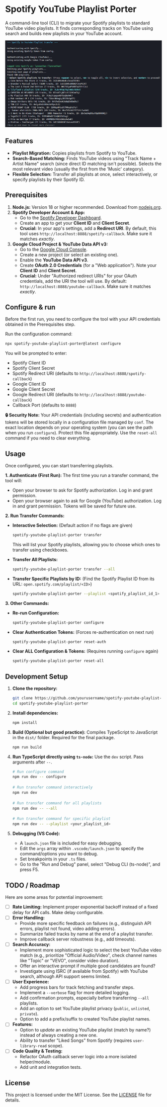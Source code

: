 # Spotify YouTube Playlist Porter

A command-line tool (CLI) to migrate your Spotify playlists to standard YouTube video playlists. It finds corresponding tracks on YouTube using search and builds new playlists in your YouTube account.

![Screenshot of the CLI playlist selection process](doc/spotify-to-youtube-screenshot.png)

## Features

*   **Playlist Migration:** Copies playlists from Spotify to YouTube.
*   **Search-Based Matching:** Finds YouTube videos using "Track Name + Artist Name" search (since direct ID matching isn't possible). Selects the most relevant video (usually the first from the 'Music' category).
*   **Flexible Selection:** Transfer all playlists at once, select interactively, or specify playlists by their Spotify ID.

## Prerequisites

1.  **Node.js:** Version 18 or higher recommended. Download from [nodejs.org](https://nodejs.org/).
2.  **Spotify Developer Account & App:**
    *   Go to the [Spotify Developer Dashboard](https://developer.spotify.com/dashboard/).
    *   Create an app to get your **Client ID** and **Client Secret**.
    *   **Crucial:** In your app's settings, add a **Redirect URI**. By default, this tool uses `http://localhost:8888/spotify-callback`. Make sure it matches *exactly*.
3.  **Google Cloud Project & YouTube Data API v3:**
    *   Go to the [Google Cloud Console](https://console.cloud.google.com/).
    *   Create a new project (or select an existing one).
    *   Enable the **YouTube Data API v3**.
    *   Create **OAuth 2.0 Credentials** (for a "Web application"). Note your **Client ID** and **Client Secret**.
    *   **Crucial:** Under "Authorized redirect URIs" for your OAuth credentials, add the URI the tool will use. By default: `http://localhost:8888/youtube-callback`. Make sure it matches *exactly*.

## Configure & run

Before the first run, you need to configure the tool with your API credentials obtained in the Prerequisites step.

Run the configuration command:

```bash
npx spotify-youtube-playlist-porter@latest configure
```

You will be prompted to enter:

*   Spotify Client ID
*   Spotify Client Secret
*   Spotify Redirect URI (defaults to `http://localhost:8888/spotify-callback`)
*   Google Client ID
*   Google Client Secret
*   Google Redirect URI (defaults to `http://localhost:8888/youtube-callback`)
*   Callback Port (defaults to `8888`)

**🔒 Security Note:** Your API credentials (including secrets) and authentication tokens will be stored locally in a configuration file managed by `conf`. The exact location depends on your operating system (you can see the path when you run `configure`). Protect this file appropriately. Use the `reset-all` command if you need to clear everything.

## Usage 

Once configured, you can start transferring playlists.

**1. Authenticate (First Run):**
The first time you run a transfer command, the tool will:
*   Open your browser to ask for Spotify authorization. Log in and grant permission.
*   Open your browser again to ask for Google (YouTube) authorization. Log in and grant permission.
Tokens will be saved for future use.

**2. Run Transfer Commands:**

*   **Interactive Selection:** (Default action if no flags are given)
    ```bash
    spotify-youtube-playlist-porter transfer 
    ```
    This will list your Spotify playlists, allowing you to choose which ones to transfer using checkboxes.

*   **Transfer All Playlists:**
    ```bash
    spotify-youtube-playlist-porter transfer --all
    ```

*   **Transfer Specific Playlists by ID:**
    (Find the Spotify Playlist ID from its URL: `open.spotify.com/playlist/<ID>`)
    ```bash
    spotify-youtube-playlist-porter --playlist <spotify_playlist_id_1> <spotify_playlist_id_2>
    ```

**3. Other Commands:**

*   **Re-run Configuration:**
    ```bash
    spotify-youtube-playlist-porter configure
    ```

*   **Clear Authentication Tokens:** (Forces re-authentication on next run)
    ```bash
    spotify-youtube-playlist-porter reset-auth
    ```

*   **Clear ALL Configuration & Tokens:** (Requires running `configure` again)
    ```bash
    spotify-youtube-playlist-porter reset-all
    ```

## Development Setup

1.  **Clone the repository:**
    ```bash
    git clone https://github.com/yourusername/spotify-youtube-playlist-porter.git
    cd spotify-youtube-playlist-porter
    ```

2.  **Install dependencies:**
    ```bash
    npm install
    ```

3.  **Build (Optional but good practice):**
    Compiles TypeScript to JavaScript in the `dist/` folder. Required for the final package.
    ```bash
    npm run build
    ```

4.  **Run TypeScript directly using `ts-node`:**
    Use the `dev` script. Pass arguments after `--`.
    ```bash
    # Run configure command
    npm run dev -- configure

    # Run transfer command interactively
    npm run dev

    # Run transfer command for all playlists
    npm run dev -- --all

    # Run transfer command for specific playlist
    npm run dev -- --playlist <your_playlist_id>
    ```

5.  **Debugging (VS Code):**
    *   A `launch.json` file is included for easy debugging.
    *   Edit the `args` array within `.vscode/launch.json` to specify the command/options you want to debug.
    *   Set breakpoints in your `.ts` files.
    *   Go to the "Run and Debug" panel, select "Debug CLI (ts-node)", and press F5.

## TODO / Roadmap

Here are some areas for potential improvement:

*   [ ] **Rate Limiting:** Implement proper exponential backoff instead of a fixed delay for API calls. Make delay configurable.
*   [ ] **Error Handling:**
    *   Provide more specific feedback on failures (e.g., distinguish API errors, playlist not found, video adding errors).
    *   Summarize failed tracks by name at the end of a playlist transfer.
    *   Improve callback server robustness (e.g., add timeouts).
*   [ ] **Search Accuracy:**
    *   Implement more sophisticated logic to select the best YouTube video match (e.g., prioritize "Official Audio/Video", check channel names like "Topic" or "VEVO", consider video duration).
    *   Offer an interactive prompt if multiple good candidates are found?
    *   Investigate using ISRC (if available from Spotify) with YouTube search, although API support seems limited.
*   [ ] **User Experience:**
    *   Add progress bars for track fetching and transfer steps.
    *   Implement a `--verbose` flag for more detailed logging.
    *   Add confirmation prompts, especially before transferring `--all` playlists.
    *   Add an option to set YouTube playlist privacy (`public`, `unlisted`, `private`).
    *   Option to add a prefix/suffix to created YouTube playlist names.
*   [ ] **Features:**
    *   Option to *update* an existing YouTube playlist (match by name?) instead of always creating a new one.
    *   Ability to transfer "Liked Songs" from Spotify (requires `user-library-read` scope).
*   [ ] **Code Quality & Testing:**
    *   Refactor OAuth callback server logic into a more isolated helper/module.
    *   Add unit and integration tests.

## License

This project is licensed under the MIT License. See the [LICENSE](LICENSE) file for details.
